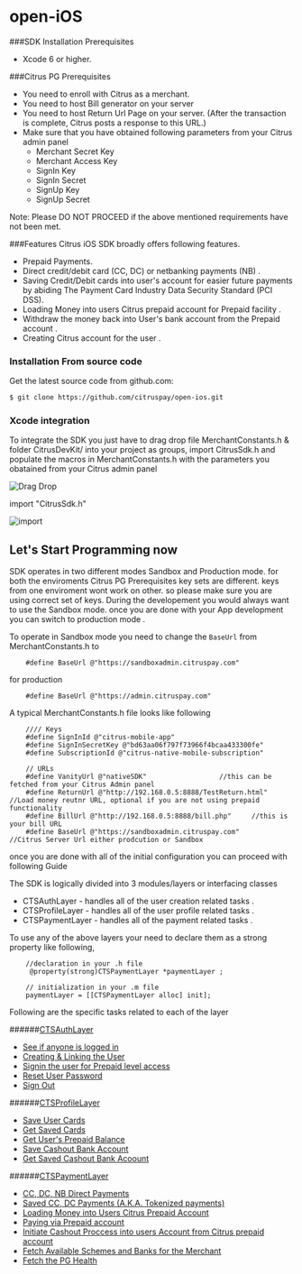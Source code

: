 
open-iOS
============
###SDK Installation Prerequisites
   * Xcode 6 or higher.
   
###Citrus PG Prerequisites
* You need to enroll with Citrus as a merchant.
* You need to host Bill generator on your server
* You need to host Return Url Page on your server. (After the transaction is complete, Citrus posts a response to this URL.)
* Make sure that you have obtained following parameters from your Citrus admin panel
	* Merchant Secret Key
	* Merchant Access Key
	* SignIn Key
	* SignIn Secret
	* SignUp Key
	* SignUp Secret

Note: Please DO NOT PROCEED if the above mentioned requirements have not been met.

###Features
Citrus iOS SDK broadly offers following features.
* Prepaid Payments.
* Direct credit/debit card (CC, DC) or netbanking payments (NB) .
* Saving Credit/Debit cards into user's account for easier future payments by abiding The Payment Card Industry Data Security Standard (PCI DSS).
* Loading Money into users Citrus prepaid account for Prepaid facility .
* Withdraw the money back into User's bank account from the Prepaid account .
* Creating Citrus account for the user .



### Installation From source code
Get the latest source code from github.com:
```bash
$ git clone https://github.com/citruspay/open-ios.git
```

### Xcode integration

To integrate the SDK you just have to drag drop file MerchantConstants.h & folder CitrusDevKit/  into your project as groups, import CitrusSdk.h and populate the macros in MerchantConstants.h with the parameters you obatained from your Citrus admin panel

![Drag Drop](https://dl.dropboxusercontent.com/u/6397934/citrus/GIT/Drag%20Drop.gif)

import "CitrusSdk.h"

![import](https://dl.dropboxusercontent.com/u/6397934/citrus/GIT/Import.png)

## Let's Start Programming now

SDK operates in two different modes Sandbox and Production mode. for both the enviroments Citrus PG Prerequisites key sets are different. keys from one enviroment wont work on other. so please make sure you are using correct set of keys.
During the developement you would always want to use the Sandbox mode. once you are done with your App development you can switch to production mode . 

To operate in Sandbox mode you need to change the `BaseUrl` from MerchantConstants.h to 

		#define BaseUrl @"https://sandboxadmin.citruspay.com"

for production

		#define BaseUrl @"https://admin.citruspay.com"

A typical MerchantConstants.h file looks like following

		//// Keys
		#define SignInId @"citrus-mobile-app"
		#define SignInSecretKey @"bd63aa06f797f73966f4bcaa433300fe"
		#define SubscriptionId @"citrus-native-mobile-subscription"

		// URLs
		#define VanityUrl @"nativeSDK"					//this can be fetched from your Citrus Admin panel
		#define ReturnUrl @"http://192.168.0.5:8888/TestReturn.html"	//Load money reutnr URL, optional if you are not using prepaid functionality
		#define BillUrl @"http://192.168.0.5:8888/bill.php"		//this is your bill URL
		#define BaseUrl @"https://sandboxadmin.citruspay.com"  		//Citrus Server Url either prodcution or Sandbox



once you are done with all of the initial configuration you can proceed with following Guide

The SDK is logically divided into 3 modules/layers or interfacing classes
 * CTSAuthLayer - handles all of the user creation related tasks .
 * CTSProfileLayer - handles all of the user profile related tasks .
 * CTSPaymentLayer - handles all of the payment related tasks .
 
To use any of the above layers your need to declare them as a strong property like following,

		//declaration in your .h file
		 @property(strong)CTSPaymentLayer *paymentLayer ;
		
		// initialization in your .m file
		paymentLayer = [[CTSPaymentLayer alloc] init];
 
Following are the specific tasks related to each of the layer

######[CTSAuthLayer](https://github.com/citruspay/open-ios/wiki/1.--Integrating-CTSAuthLayer)
 * [See if anyone is logged in](https://github.com/citruspay/open-ios/wiki/1.--Integrating-CTSAuthLayer#see-if-anyone-is-logged-in)
 * [Creating & Linking the User](https://github.com/citruspay/open-ios/wiki/1.--Integrating-CTSAuthLayer#creating--linking-the-user) 
 * [Signin the user for Prepaid level access](https://github.com/citruspay/open-ios/wiki/1.--Integrating-CTSAuthLayer#sign-in-the-user-for-prepaid-level-access)
 * [Reset User Password](https://github.com/citruspay/open-ios/wiki/1.--Integrating-CTSAuthLayer#reset-user-password)
 * [Sign Out](https://github.com/citruspay/open-ios/wiki/1.--Integrating-CTSAuthLayer#sign-out)
 
######[CTSProfileLayer](https://github.com/citruspay/open-ios/wiki/2.--Integrating-CTSProfileLayer)
 * [Save User Cards](https://github.com/citruspay/open-ios/wiki/2.--Integrating-CTSProfileLayer#save-user-cards)
 * [Get Saved Cards](https://github.com/citruspay/open-ios/wiki/2.--Integrating-CTSProfileLayer#get-saved-cards)
 * [Get User's Prepaid Balance](https://github.com/citruspay/open-ios/wiki/2.--Integrating-CTSProfileLayer#get-users-prepaid-balance)
 * [Save Cashout Bank Account](https://github.com/citruspay/open-ios/wiki/2.--Integrating-CTSProfileLayer#save-cash-out-bank-account)
 * [Get Saved Cashout Bank Acoount](https://github.com/citruspay/open-ios/wiki/2.--Integrating-CTSProfileLayer#get-saved-cashout-bank-acoount)
 
 
######[CTSPaymentLayer](https://github.com/citruspay/open-ios/wiki/3.--Integrating-CTSPaymentLayer)
  * [CC, DC, NB Direct Payments](https://github.com/citruspay/open-ios/wiki/3.--Integrating-CTSPaymentLayer#cc-dc-nb-direct-payments)
  * [Saved CC, DC Payments (A.K.A. Tokenized payments)](https://github.com/citruspay/open-ios/wiki/3.--Integrating-CTSPaymentLayer#saved-cc-dc-payments-aka-tokenized-payments)
  * [Loading Money into Users Citrus Prepaid Account](https://github.com/citruspay/open-ios/wiki/3.--Integrating-CTSPaymentLayer#loading-money-into-users-citrus-prepaid-account)
  * [Paying via Prepaid account](https://github.com/citruspay/open-ios/wiki/3.--Integrating-CTSPaymentLayer#paying-via-prepaid-accountcitrus-cash)
  * [Initiate Cashout Proccess into users Account from Citrus prepaid account](https://github.com/citruspay/open-ios/wiki/3.--Integrating-CTSPaymentLayer#initiate-cashout-process-into-users-account-from-citrus-prepaid-account)
  * [Fetch Available Schemes and Banks for the Merchant](https://github.com/citruspay/open-ios/wiki/3.--Integrating-CTSPaymentLayer#fetch-available-schemes-and-banks-for-the-merchant)
  * [Fetch the PG Health](https://github.com/citruspay/open-ios/wiki/3.--Integrating-CTSPaymentLayer#fetch-the-pg-health)


 





